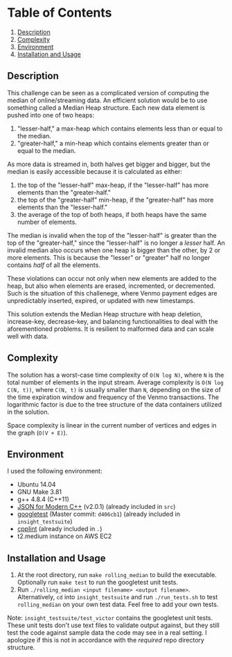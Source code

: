 # Table of Contents

1. [Description](README.md#description)
2. [Complexity](README.md#complexity)
3. [Environment](README.md#environment)
4. [Installation and Usage](README.md#installation-and-usage)

## Description

This challenge can be seen as a complicated version of computing the median of online/streaming data. An efficient solution would be to use something called a Median Heap structure. Each new data element is pushed into one of two heaps:

1. "lesser-half," a max-heap which contains elements less than or equal to the median.
2. "greater-half," a min-heap which contains elements greater than or equal to the median.

As more data is streamed in, both halves get bigger and bigger, but the median is easily accessible because it is calculated as either:

1. the top of the "lesser-half" max-heap, if the "lesser-half" has more elements than the "greater-half."
2. the top of the "greater-half" min-heap, if the "greater-half" has more elements than the "lesser-half."
3. the average of the top of both heaps, if both heaps have the same number of elements.

The median is invalid when the top of the "lesser-half" is greater than the top of the "greater-half," since the "lesser-half" is no longer a _lesser_ half. An invalid median also occurs when one heap is bigger than the other, by 2 or more elements. This is because the "lesser" or "greater" half no longer contains _half_ of all the elements.

These violations can occur not only when new elements are added to the heap, but also when elements are erased, incremented, or decremented. Such is the situation of this challenege, where Venmo payment edges are unpredictably inserted, expired, or updated with new timestamps.

This solution extends the Median Heap structure with heap deletion, increase-key, decrease-key, and balancing functionalities to deal with the aforementioned problems. It is resilient to malformed data and can scale well with data.


## Complexity

The solution has a worst-case time complexity of `O(N log N)`, where `N` is the total number of elements in the input stream. Average complexity is `O(N log C(N, t))`, where `C(N, t)` is usually smaller than `N`, depending on the size of the time expiration window and frequency of the Venmo transactions. The logarithmic factor is due to the tree structure of the data containers utilized in the solution.

Space complexity is linear in the current number of vertices and edges in the graph (`O(V + E)`).


## Environment

I used the following environment:

* Ubuntu 14.04
* GNU Make 3.81
* g++ 4.8.4 (C++11)
* [JSON for Modern C++](https://github.com/nlohmann/json) (v2.0.1) (already included in `src`)
* [googletest](https://github.com/google/googletest) (Master commit: `d406cb1`) (already included in `insight_testsuite`)
* [cpplint](https://github.com/google/styleguide/tree/gh-pages/cpplint) (already included in `.`)
* t2.medium instance on AWS EC2


## Installation and Usage

1. At the root directory, run `make rolling_median` to build the executable. Optionally run `make test` to run the googletest unit tests.
2. Run `./rolling_median <input filename> <output filename>`. Alternatively, `cd` into `insight_testsuite` and run `./run_tests.sh` to test `rolling_median` on your own test data. Feel free to add your own tests.

Note: `insight_testsuite/test_victor` contains the googletest unit tests. These unit tests don't use text files to validate output against, but they still test the code against sample data the code may see in a real setting. I apologize if this is not in accordance with the _required_ repo directory structure.
